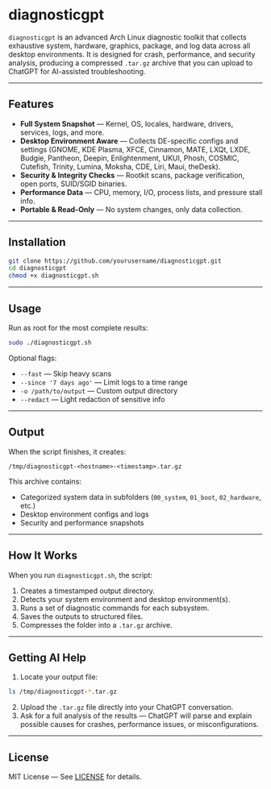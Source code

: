 # diagnosticgpt

`diagnosticgpt` is an advanced Arch Linux diagnostic toolkit that collects exhaustive system, hardware, graphics, package, and log data across all desktop environments. It is designed for crash, performance, and security analysis, producing a compressed `.tar.gz` archive that you can upload to ChatGPT for AI-assisted troubleshooting.

---

## Features

* **Full System Snapshot** — Kernel, OS, locales, hardware, drivers, services, logs, and more.
* **Desktop Environment Aware** — Collects DE-specific configs and settings (GNOME, KDE Plasma, XFCE, Cinnamon, MATE, LXQt, LXDE, Budgie, Pantheon, Deepin, Enlightenment, UKUI, Phosh, COSMIC, Cutefish, Trinity, Lumina, Moksha, CDE, Liri, Maui, theDesk).
* **Security & Integrity Checks** — Rootkit scans, package verification, open ports, SUID/SGID binaries.
* **Performance Data** — CPU, memory, I/O, process lists, and pressure stall info.
* **Portable & Read-Only** — No system changes, only data collection.

---

## Installation

```bash
git clone https://github.com/yourusername/diagnosticgpt.git
cd diagnosticgpt
chmod +x diagnosticgpt.sh
```

---

## Usage

Run as root for the most complete results:

```bash
sudo ./diagnosticgpt.sh
```

Optional flags:

* `--fast` — Skip heavy scans
* `--since '7 days ago'` — Limit logs to a time range
* `-o /path/to/output` — Custom output directory
* `--redact` — Light redaction of sensitive info

---

## Output

When the script finishes, it creates:

```
/tmp/diagnosticgpt-<hostname>-<timestamp>.tar.gz
```

This archive contains:

* Categorized system data in subfolders (`00_system`, `01_boot`, `02_hardware`, etc.)
* Desktop environment configs and logs
* Security and performance snapshots

---

## How It Works

When you run `diagnosticgpt.sh`, the script:

1. Creates a timestamped output directory.
2. Detects your system environment and desktop environment(s).
3. Runs a set of diagnostic commands for each subsystem.
4. Saves the outputs to structured files.
5. Compresses the folder into a `.tar.gz` archive.

---

## Getting AI Help

1. Locate your output file:

```bash
ls /tmp/diagnosticgpt-*.tar.gz
```

2. Upload the `.tar.gz` file directly into your ChatGPT conversation.
3. Ask for a full analysis of the results — ChatGPT will parse and explain possible causes for crashes, performance issues, or misconfigurations.

---

## License

MIT License — See [LICENSE](LICENSE) for details.
